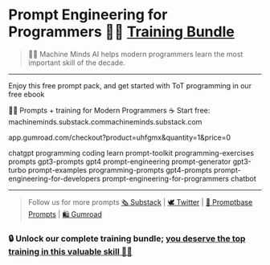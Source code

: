 # Prompt Engineering for Programmers 👨‍💻 [Training Bundle](https://app.gumroad.com/checkout?product=gnwst&option=K99aAHd095UKV_uBmn17aA%3D%3D&quantity=1) 
> 🤖🧠 Machine Minds AI helps modern programmers learn the most important skill of the decade.
___



Enjoy this free prompt pack, and get started with ToT programming in our free ebook


🤖🧠 Prompts + training for Modern Programmers ☕️ Start free: machineminds.substack.commachineminds.substack.com 

app.gumroad.com/checkout?product=uhfgmx&quantity=1&price=0

chatgpt programming coding learn prompt-toolkit programming-exercises prompts gpt3-prompts gpt4 prompt-engineering prompt-generator gpt3-turbo prompt-examples programming-prompts gpt4-prompts prompt-engineering-for-developers prompt-engineering-for-programmers chatbot


___


> Follow us for more prompts [🗞 Substack](https://machineminds.substack.com/) | [🕊 Twitter](https://twitter.com/MachineMindsAI) | [📜 Promptbase Prompts](https://promptbase.com/profile/machinemindsai) | [🛍 Gumroad](https://godsol.gumroad.com/) 

### 🔒 Unlock our complete training bundle; [you deserve the top training in this valuable skill 🧞‍♂️](https://app.gumroad.com/checkout?product=gnwst&option=K99aAHd095UKV_uBmn17aA%3D%3D&quantity=1)
